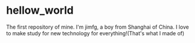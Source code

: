 # hellow_world
The first repository of mine.
I'm jimfg, a boy from Shanghai of China. I love to make study for new technology for everything!(That's what I made of)
